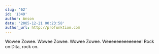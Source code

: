 ```yaml
---
slug: '62'
id: '1349'
author: Anson
date: '2005-12-21 00:23:58'
author_url: http://profunktion.com
---
```

Wowee Zowee.  Wowee Zowee. Wowee Zowee. Weeeeeeeeeeeeee! Rock on Dita, rock on.
